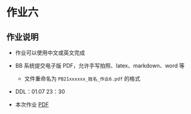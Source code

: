 # 作业六

## 作业说明

- 作业可以使用中文或英文完成

- BB 系统提交电子版 PDF，允许手写拍照、latex、markdown、word 等
  - 文件重命名为 `PB21xxxxxx_姓名_作业6.pdf` 的格式

- DDL：01.07 23：30

- 本次作业 [PDF](/pdf/hw6.pdf)
